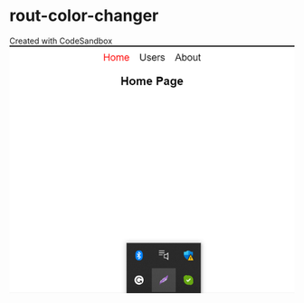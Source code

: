 # rout-color-changer
Created with CodeSandbox
<img src="https://github.com/Satya12325/rout-color-changer/blob/main/Screenshot_7.png?raw=true"/>

